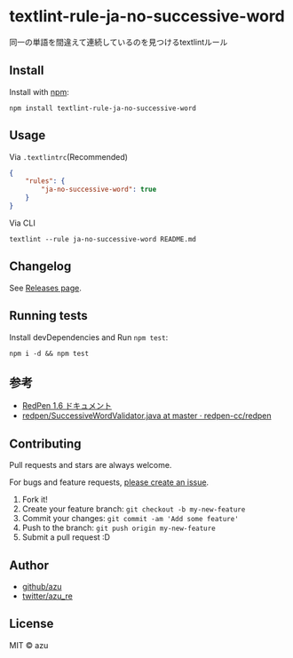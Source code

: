 # textlint-rule-ja-no-successive-word

同一の単語を間違えて連続しているのを見つけるtextlintルール

## Install

Install with [npm](https://www.npmjs.com/):

    npm install textlint-rule-ja-no-successive-word

## Usage

Via `.textlintrc`(Recommended)

```json
{
    "rules": {
        "ja-no-successive-word": true
    }
}
```

Via CLI

```
textlint --rule ja-no-successive-word README.md
```


## Changelog

See [Releases page](https://github.com/azu/textlint-rule-ja-no-successive-word/releases).

## Running tests

Install devDependencies and Run `npm test`:

    npm i -d && npm test

## 参考

- [RedPen 1.6 ドキュメント](http://redpen.cc/docs/latest/index_ja.html#successiveword)
- [redpen/SuccessiveWordValidator.java at master · redpen-cc/redpen](https://github.com/redpen-cc/redpen/blob/master/redpen-core/src/main/java/cc/redpen/validator/sentence/SuccessiveWordValidator.java#L29)


## Contributing

Pull requests and stars are always welcome.

For bugs and feature requests, [please create an issue](https://github.com/azu/textlint-rule-ja-no-successive-word/issues).

1. Fork it!
2. Create your feature branch: `git checkout -b my-new-feature`
3. Commit your changes: `git commit -am 'Add some feature'`
4. Push to the branch: `git push origin my-new-feature`
5. Submit a pull request :D

## Author

- [github/azu](https://github.com/azu)
- [twitter/azu_re](https://twitter.com/azu_re)

## License

MIT © azu
